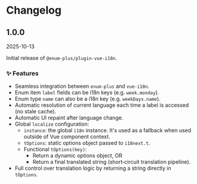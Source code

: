 <!-- markdownlint-disable MD009 MD024 -->

# Changelog

## 1.0.0

2025-10-13

Initial release of `@enum-plus/plugin-vue-i18n`.

### ✨ Features

- Seamless integration between `enum-plus` and `vue-i18n`.
- Enum item `label` fields can be i18n keys (e.g. `week.monday`).
- Enum type `name` can also be a i18n key (e.g. `weekDays.name`).
- Automatic resolution of current language each time a label is accessed (no stale cache).
- Automatic UI repaint after language change.
- Global `localize` configuration:
  - `instance`: the global `i18n` instance. It's used as a fallback when used outside of Vue component context.
  - `tOptions`: static options object passed to `i18next.t`.
  - Functional `tOptions(key)`:
    - Return a dynamic options object, OR
    - Return a final translated string (short‑circuit translation pipeline).
- Full control over translation logic by returning a string directly in `tOptions`.
